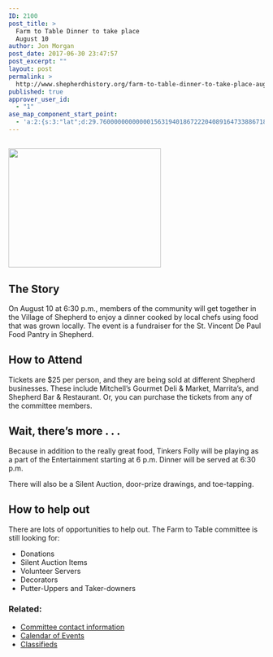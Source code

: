 ```yaml
---
ID: 2100
post_title: >
  Farm to Table Dinner to take place
  August 10
author: Jon Morgan
post_date: 2017-06-30 23:47:57
post_excerpt: ""
layout: post
permalink: >
  http://www.shepherdhistory.org/farm-to-table-dinner-to-take-place-august-10/
published: true
approver_user_id:
  - "1"
ase_map_component_start_point:
  - 'a:2:{s:3:"lat";d:29.760000000000001563194018672220408916473388671875;s:3:"lng";d:-95.3799999999999954525264911353588104248046875;}'
---
```

<h2><img class="alignnone size-medium wp-image-2102" src="http://www.shepherdhistory.org/wp-content/uploads/2017/06/fork-knife-and-plate-300px-300x234.png" alt="" width="300" height="234" /></h2>
<h2>The Story</h2>
On August 10 at 6:30 p.m., members of the community will get together in the Village of Shepherd to enjoy a dinner cooked by local chefs using food that was grown locally. The event is a fundraiser for the St. Vincent De Paul Food Pantry in Shepherd.
<h2>How to Attend</h2>
Tickets are $25 per person, and they are being sold at different Shepherd businesses. These include Mitchell’s Gourmet Deli &amp; Market, Marrita’s, and Shepherd Bar &amp; Restaurant. Or, you can purchase the tickets from any of the committee members.
<h2>Wait, there’s more . . .</h2>
Because in addition to the really great food, Tinkers Folly will be playing as a part of the Entertainment starting at 6 p.m. Dinner will be served at 6:30 p.m.

There will also be a Silent Auction, door-prize drawings, and toe-tapping.
<h2>How to help out</h2>
There are lots of opportunities to help out. The Farm to Table committee is still looking for:
<ul>
 	<li>Donations</li>
 	<li>Silent Auction Items</li>
 	<li>Volunteer Servers</li>
 	<li>Decorators</li>
 	<li>Putter-Uppers and Taker-downers</li>
</ul>
<h3>Related:</h3>
<ul>
 	<li><a href="http://www.shepherdhistory.org/shepherd-business-directory/organization/Shepherd+Community+Farm+to+Table/">Committee contact information</a></li>
 	<li><a href="http://www.shepherdhistory.org/events/list/">Calendar of Events</a></li>
 	<li><a href="http://www.shepherdhistory.org/adverts/">Classifieds</a></li>
</ul>